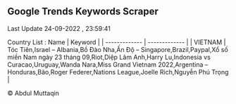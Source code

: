 

## Google Trends Keywords Scraper 
 
Last Update 24-09-2022 , 23:59:41

Country List :
 Name  | Keyword |
| ------------- | ------------- |
| VIETNAM | Tóc Tiên,Israel – Albania,Bồ Đào Nha,Ấn Độ – Singapore,Brazil,Paypal,Xổ số miền Nam ngày 23 tháng 09,Riot,Diệp Lâm Anh,Harry Lu,Indonesia vs Curacao,Uruguay,Wanda Nara,Miss Grand Vietnam 2022,Argentina – Honduras,Bão,Roger Federer,Nations League,Joelle Rich,Nguyễn Phú Trọng |



© Abdul Muttaqin 

